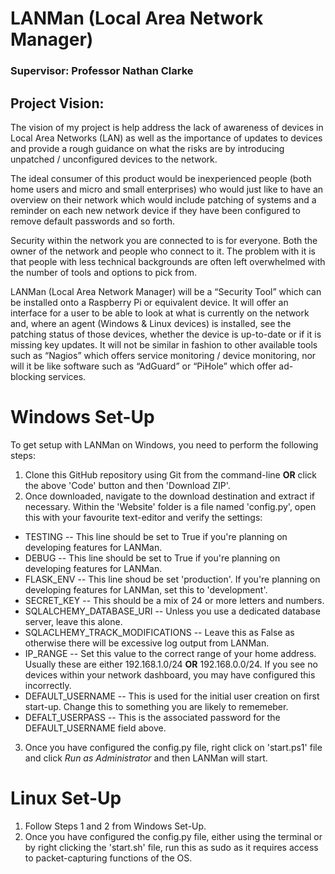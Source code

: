 # LANMan (Local Area Network Manager)

### Supervisor: Professor Nathan Clarke

## Project Vision:

The vision of my project is help address the lack of awareness of devices in Local Area Networks (LAN) as well as the importance of updates to devices and provide a rough guidance on what the risks are by introducing unpatched / unconfigured devices to the network. 

 

The ideal consumer of this product would be inexperienced people (both home users and micro and small enterprises) who would just like to have an overview on their network which would include patching of systems and a reminder on each new network device if they have been configured to remove default passwords and so forth. 

 

Security within the network you are connected to is for everyone. Both the owner of the network and people who connect to it. The problem with it is that people with less technical backgrounds are often left overwhelmed with the number of tools and options to pick from.  

 

LANMan (Local Area Network Manager) will be a “Security Tool” which can be installed onto a Raspberry Pi or equivalent device. It will offer an interface for a user to be able to look at what is currently on the network and, where an agent (Windows & Linux devices) is installed, see the patching status of those devices, whether the device is up-to-date or if it is missing key updates. It will not be similar in fashion to other available tools such as “Nagios” which offers service monitoring / device monitoring, nor will it be like software such as “AdGuard” or “PiHole” which offer ad-blocking services. 

# Windows Set-Up

To get setup with LANMan on Windows, you need to perform the following steps:
1. Clone this GitHub repository using Git from the command-line **OR** click the above 'Code' button and then 'Download ZIP'.
2. Once downloaded, navigate to the download destination and extract if necessary. Within the 'Website' folder is a file named 'config.py', open this with your favourite text-editor and verify the settings:

- TESTING -- This line should be set to True if you're planning on developing features for LANMan.
- DEBUG -- This line should be set to True if you're planning on developing features for LANMan.
- FLASK_ENV -- This line shoud be set 'production'. If you're planning on developing features for LANMan, set this to 'development'.
- SECRET_KEY -- This should be a mix of 24 or more letters and numbers. 
- SQLALCHEMY_DATABASE_URI -- Unless you use a dedicated database server, leave this alone.
- SQLACLHEMY_TRACK_MODIFICATIONS -- Leave this as False as otherwise there will be excessive log output from LANMan.
- IP_RANGE -- Set this value to the correct range of your home address. Usually these are either 192.168.1.0/24 **OR** 192.168.0.0/24. If you see no devices within your network dashboard, you may have configured this incorrectly.
- DEFAULT_USERNAME -- This is used for the initial user creation on first start-up. Change this to something you are likely to rememeber.
- DEFALT_USERPASS -- This is the associated password for the DEFAULT_USERNAME field above.

3. Once you have configured the config.py file, right click on 'start.ps1' file and click *Run as Administrator* and then LANMan will start.

# Linux Set-Up

1. Follow Steps 1 and 2 from Windows Set-Up.
2. Once you have configured the config.py file, either using the terminal or by right clicking the 'start.sh' file, run this as sudo as it requires access to packet-capturing functions of the OS.
